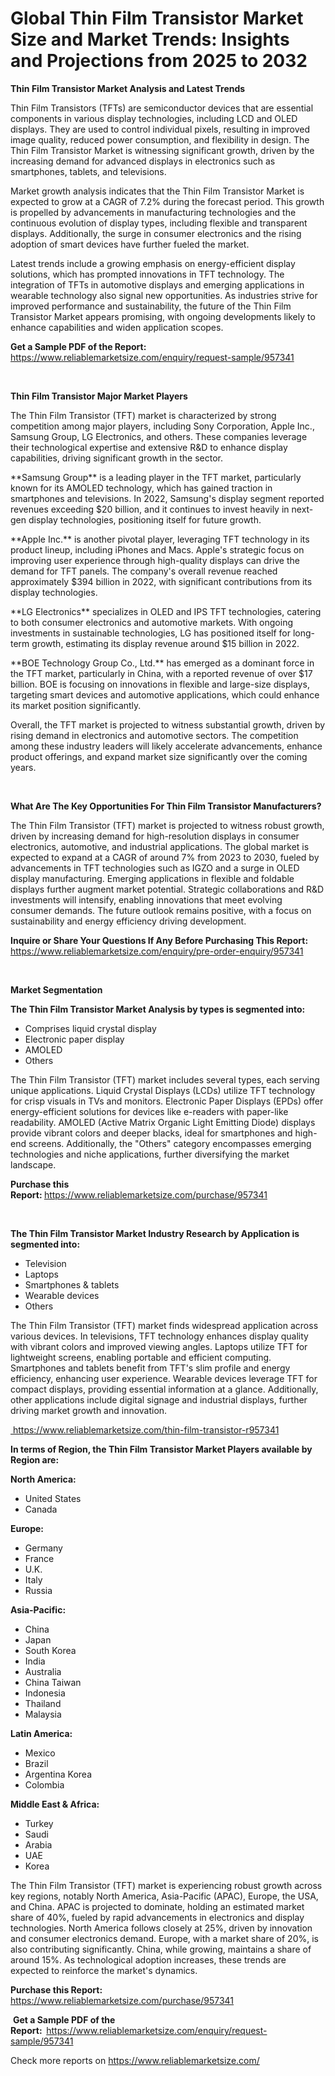 <p><h1>Global Thin Film Transistor Market Size and Market Trends: Insights and Projections from 2025 to 2032</h1></p><p><strong>Thin Film Transistor Market Analysis and Latest Trends</strong></p>
<p><p>Thin Film Transistors (TFTs) are semiconductor devices that are essential components in various display technologies, including LCD and OLED displays. They are used to control individual pixels, resulting in improved image quality, reduced power consumption, and flexibility in design. The Thin Film Transistor Market is witnessing significant growth, driven by the increasing demand for advanced displays in electronics such as smartphones, tablets, and televisions.</p><p>Market growth analysis indicates that the Thin Film Transistor Market is expected to grow at a CAGR of 7.2% during the forecast period. This growth is propelled by advancements in manufacturing technologies and the continuous evolution of display types, including flexible and transparent displays. Additionally, the surge in consumer electronics and the rising adoption of smart devices have further fueled the market. </p><p>Latest trends include a growing emphasis on energy-efficient display solutions, which has prompted innovations in TFT technology. The integration of TFTs in automotive displays and emerging applications in wearable technology also signal new opportunities. As industries strive for improved performance and sustainability, the future of the Thin Film Transistor Market appears promising, with ongoing developments likely to enhance capabilities and widen application scopes.</p></p>
<p><strong>Get a Sample PDF of the Report:&nbsp;</strong> <a href="https://www.reliablemarketsize.com/enquiry/request-sample/957341?utm_campaign=2565&utm_medium=2&utm_source=Github&utm_content=ia&utm_term=06042025&utm_id=thin-film-transistor">https://www.reliablemarketsize.com/enquiry/request-sample/957341</a></p>
<p>&nbsp;</p>
<p><strong>Thin Film Transistor Major Market Players</strong></p>
<p><p>The Thin Film Transistor (TFT) market is characterized by strong competition among major players, including Sony Corporation, Apple Inc., Samsung Group, LG Electronics, and others. These companies leverage their technological expertise and extensive R&D to enhance display capabilities, driving significant growth in the sector.</p><p>**Samsung Group** is a leading player in the TFT market, particularly known for its AMOLED technology, which has gained traction in smartphones and televisions. In 2022, Samsung's display segment reported revenues exceeding $20 billion, and it continues to invest heavily in next-gen display technologies, positioning itself for future growth.</p><p>**Apple Inc.** is another pivotal player, leveraging TFT technology in its product lineup, including iPhones and Macs. Apple's strategic focus on improving user experience through high-quality displays can drive the demand for TFT panels. The company's overall revenue reached approximately $394 billion in 2022, with significant contributions from its display technologies.</p><p>**LG Electronics** specializes in OLED and IPS TFT technologies, catering to both consumer electronics and automotive markets. With ongoing investments in sustainable technologies, LG has positioned itself for long-term growth, estimating its display revenue around $15 billion in 2022.</p><p>**BOE Technology Group Co., Ltd.** has emerged as a dominant force in the TFT market, particularly in China, with a reported revenue of over $17 billion. BOE is focusing on innovations in flexible and large-size displays, targeting smart devices and automotive applications, which could enhance its market position significantly.</p><p>Overall, the TFT market is projected to witness substantial growth, driven by rising demand in electronics and automotive sectors. The competition among these industry leaders will likely accelerate advancements, enhance product offerings, and expand market size significantly over the coming years.</p></p>
<p>&nbsp;</p>
<p><strong>What Are The Key Opportunities For Thin Film Transistor Manufacturers?</strong></p>
<p><p>The Thin Film Transistor (TFT) market is projected to witness robust growth, driven by increasing demand for high-resolution displays in consumer electronics, automotive, and industrial applications. The global market is expected to expand at a CAGR of around 7% from 2023 to 2030, fueled by advancements in TFT technologies such as IGZO and a surge in OLED display manufacturing. Emerging applications in flexible and foldable displays further augment market potential. Strategic collaborations and R&D investments will intensify, enabling innovations that meet evolving consumer demands. The future outlook remains positive, with a focus on sustainability and energy efficiency driving development.</p></p>
<p><strong>Inquire or Share Your Questions If Any Before Purchasing This Report:</strong> <a href="https://www.reliablemarketsize.com/enquiry/pre-order-enquiry/957341?utm_campaign=2565&utm_medium=2&utm_source=Github&utm_content=ia&utm_term=06042025&utm_id=thin-film-transistor">https://www.reliablemarketsize.com/enquiry/pre-order-enquiry/957341</a></p>
<p>&nbsp;</p>
<p><strong>Market Segmentation</strong></p>
<p><strong>The Thin Film Transistor Market Analysis by types is segmented into:</strong></p>
<p><ul><li>Comprises liquid crystal display</li><li>Electronic paper display</li><li>AMOLED</li><li>Others</li></ul></p>
<p><p>The Thin Film Transistor (TFT) market includes several types, each serving unique applications. Liquid Crystal Displays (LCDs) utilize TFT technology for crisp visuals in TVs and monitors. Electronic Paper Displays (EPDs) offer energy-efficient solutions for devices like e-readers with paper-like readability. AMOLED (Active Matrix Organic Light Emitting Diode) displays provide vibrant colors and deeper blacks, ideal for smartphones and high-end screens. Additionally, the "Others" category encompasses emerging technologies and niche applications, further diversifying the market landscape.</p></p>
<p><strong>Purchase this Report:&nbsp;</strong><a href="https://www.reliablemarketsize.com/purchase/957341?utm_campaign=2565&utm_medium=2&utm_source=Github&utm_content=ia&utm_term=06042025&utm_id=thin-film-transistor">https://www.reliablemarketsize.com/purchase/957341</a></p>
<p>&nbsp;</p>
<p><strong>The Thin Film Transistor Market Industry Research by Application is segmented into:</strong></p>
<p><ul><li>Television</li><li>Laptops</li><li>Smartphones & tablets</li><li>Wearable devices</li><li>Others</li></ul></p>
<p><p>The Thin Film Transistor (TFT) market finds widespread application across various devices. In televisions, TFT technology enhances display quality with vibrant colors and improved viewing angles. Laptops utilize TFT for lightweight screens, enabling portable and efficient computing. Smartphones and tablets benefit from TFT's slim profile and energy efficiency, enhancing user experience. Wearable devices leverage TFT for compact displays, providing essential information at a glance. Additionally, other applications include digital signage and industrial displays, further driving market growth and innovation.</p></p>
<p><a href="https://www.reliablemarketsize.com/thin-film-transistor-r957341?utm_campaign=2565&utm_medium=2&utm_source=Github&utm_content=ia&utm_term=06042025&utm_id=thin-film-transistor">&nbsp;https://www.reliablemarketsize.com/thin-film-transistor-r957341</a></p>
<p><strong>In terms of Region, the Thin Film Transistor Market Players available by Region are:</strong></p>
<p>
    <p> <strong> North America: </strong>
        <ul>
            <li>United States</li>
            <li>Canada</li>
        </ul>
        </p> 
    <p> <strong> Europe: </strong>
        <ul>
            <li>Germany</li>
            <li>France</li>
            <li>U.K.</li>
            <li>Italy</li>
            <li>Russia</li>
        </ul>
        </p> 
    <p> <strong> Asia-Pacific: </strong>
        <ul>
            <li>China</li>
            <li>Japan</li>
            <li>South Korea</li>
            <li>India</li>
            <li>Australia</li>
            <li>China Taiwan</li>
            <li>Indonesia</li>
            <li>Thailand</li>
            <li>Malaysia</li>
        </ul>
        </p> 
    <p> <strong> Latin America: </strong>
        <ul>
            <li>Mexico</li>
            <li>Brazil</li>
            <li>Argentina Korea</li>
            <li>Colombia</li>
        </ul>
        </p> 
    <p> <strong> Middle East & Africa: </strong>
        <ul>
            <li>Turkey</li>
            <li>Saudi</li>
            <li>Arabia</li>
            <li>UAE</li>
            <li>Korea</li>
        </ul>
    </p>
    </p>
<p><p>The Thin Film Transistor (TFT) market is experiencing robust growth across key regions, notably North America, Asia-Pacific (APAC), Europe, the USA, and China. APAC is projected to dominate, holding an estimated market share of 40%, fueled by rapid advancements in electronics and display technologies. North America follows closely at 25%, driven by innovation and consumer electronics demand. Europe, with a market share of 20%, is also contributing significantly. China, while growing, maintains a share of around 15%. As technological adoption increases, these trends are expected to reinforce the market's dynamics.</p></p>
<p><strong>Purchase this Report: </strong><a href="https://www.reliablemarketsize.com/purchase/957341?utm_campaign=2565&utm_medium=2&utm_source=Github&utm_content=ia&utm_term=06042025&utm_id=thin-film-transistor">https://www.reliablemarketsize.com/purchase/957341</a></p>
<p>&nbsp;<strong>Get a Sample PDF of the Report:&nbsp;&nbsp;</strong><a href="https://www.reliablemarketsize.com/enquiry/request-sample/957341?utm_campaign=2565&utm_medium=2&utm_source=Github&utm_content=ia&utm_term=06042025&utm_id=thin-film-transistor">https://www.reliablemarketsize.com/enquiry/request-sample/957341</a></p>
<p><strong></strong></p>
<p>Check more reports on <a href="https://www.reliablemarketsize.com/?utm_campaign=2565&utm_medium=2&utm_source=Github&utm_content=ia&utm_term=06042025&utm_id=thin-film-transistor">https://www.reliablemarketsize.com/</a></p>